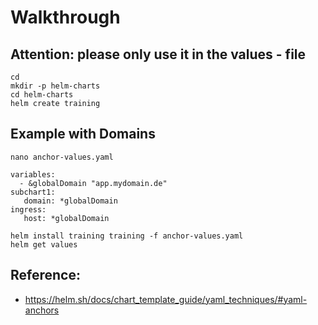 # Walkthrough 

## Attention: please only use it in the values - file 

```
cd
mkdir -p helm-charts
cd helm-charts 
helm create training
```

## Example with Domains

```
nano anchor-values.yaml 
```

```
variables:
  - &globalDomain "app.mydomain.de"
subchart1:
   domain: *globalDomain 
ingress:
   host: *globalDomain
```

```
helm install training training -f anchor-values.yaml
helm get values  
```

## Reference:

  * https://helm.sh/docs/chart_template_guide/yaml_techniques/#yaml-anchors
